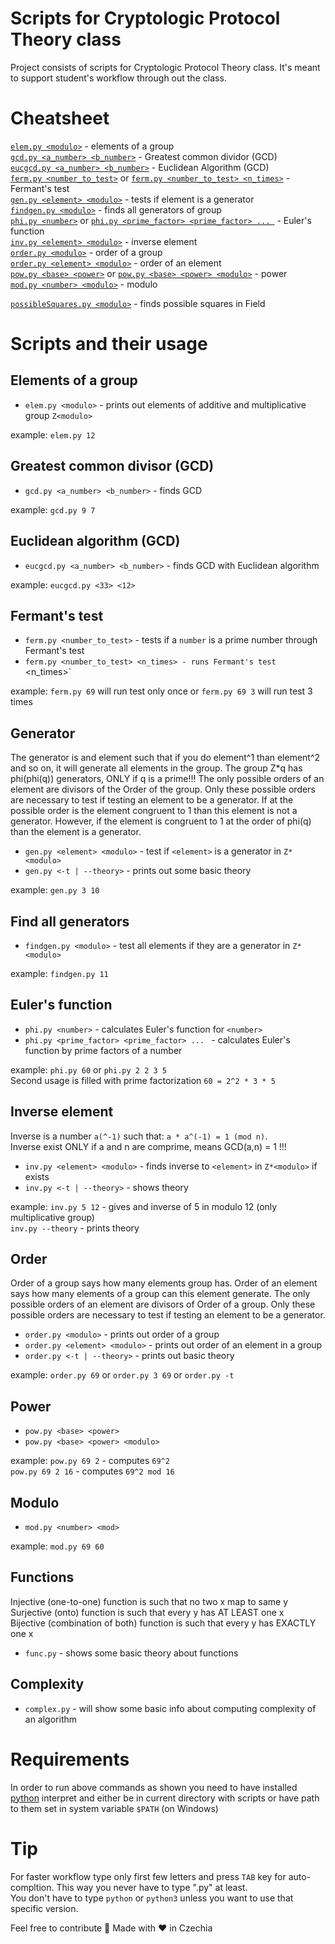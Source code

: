 # Scripts for Cryptologic Protocol Theory class
Project consists of scripts for Cryptologic Protocol Theory class. It's meant to support student's workflow through out the class.

# Cheatsheet
[`elem.py <modulo>`](#elem) - elements of a group  
[`gcd.py <a_number> <b_number>`](#gcd) - Greatest common dividor (GCD)  
[`eucgcd.py <a_number> <b_number>`](#eucgcd) - Euclidean Algorithm (GCD)  
[`ferm.py <number_to_test>`](#ferm) or [`ferm.py <number_to_test> <n_times>`](#ferm) - Fermant's test  
[`gen.py <element> <modulo>`](#gen) - tests if element is a generator  
[`findgen.py <modulo>`](#findgen) - finds all generators of group  
[`phi.py <number>`](#phi) or [`phi.py <prime_factor> <prime_factor> ... `](#phi) - Euler's function  
[`inv.py <element> <modulo>`](#inv) - inverse element  
[`order.py <modulo>`](#order) - order of a group  
[`order.py <element> <modulo>`](#order) - order of an element  
[`pow.py <base> <power>`](#pow) or [`pow.py <base> <power> <modulo>`](#pow) - power  
[`mod.py <number> <modulo>`](#mod) - modulo

[`possibleSquares.py <modulo>`](#posSquar) - finds possible squares in Field

# Scripts and their usage
## <a name="elem"></a>Elements of a group
* `elem.py <modulo>` - prints out elements of additive and multiplicative group `Z<modulo>`

example: `elem.py 12`

## <a name="gcd"></a>Greatest common divisor (GCD)
* `gcd.py <a_number> <b_number>` - finds GCD

example: `gcd.py 9 7`

## <a name="eucgcd"></a>Euclidean algorithm (GCD)
* `eucgcd.py <a_number> <b_number>` - finds GCD with Euclidean algorithm

example: `eucgcd.py <33> <12>`

## <a name="ferm"></a>Fermant's test
* `ferm.py <number_to_test>` - tests if a `number` is a prime number through Fermant's test
* `ferm.py <number_to_test> <n_times> - runs Fermant's test `<n_times>`

example: `ferm.py 69` will run test only once or `ferm.py 69 3` will run test 3 times

## <a name="gen"></a>Generator
The generator is and element such that if you do element^1 than element^2 and so on, it will generate all elements in the group.
The group Z*q has phi(phi(q)) generators, ONLY if q is a prime!!! The only possible orders of an element are divisors of the Order of the group.
Only these possible orders are necessary to test if testing an element to be a generator. If at the possible order is the element congruent to 1 than this element is not a generator.
However, if the element is congruent to 1 at the order of phi(q) than the element is a generator.
* `gen.py <element> <modulo>` - test if `<element>` is a generator in `Z*<modulo>`
* `gen.py <-t | --theory>` - prints out some basic theory

example: `gen.py 3 10`

## <a name="findgen"></a>Find all generators
* `findgen.py <modulo>` - test all elements if they are a generator in `Z*<modulo>`

example: `findgen.py 11`

## <a name="phi"></a>Euler's function
* `phi.py <number>` - calculates Euler's function for `<number>`
* `phi.py <prime_factor> <prime_factor> ... ` - calculates Euler's function by prime factors of a number

example: `phi.py 60` or `phi.py 2 2 3 5`  
Second usage is filled with prime factorization `60 = 2^2 * 3 * 5`

## <a name="inv"></a>Inverse element
Inverse is a number `a(^-1)` such that: `a * a^(-1) = 1 (mod n)`.  
Inverse exist ONLY if a and n are comprime, means GCD(a,n) = 1 !!!
* `inv.py <element> <modulo>` - finds inverse to `<element>` in `Z*<modulo>` if exists
* `inv.py <-t | --theory>` - shows theory

example: `inv.py 5 12` - gives and inverse of 5 in modulo 12 (only multiplicative group)  
`inv.py --theory` - prints theory

## <a name="order"></a>Order
Order of a group says how many elements group has. Order of an element says how many elements of a group can this element generate.
The only possible orders of an element are divisors of Order of a group. Only these possible orders are necessary to test if testing an element to be a generator.
* `order.py <modulo>`  - prints out order of a group
* `order.py <element> <modulo>` - prints out order of an element in a group
* `order.py <-t | --theory>` - prints out basic theory

example: `order.py 69` or `order.py 3 69` or `order.py -t`

## <a name="pow"></a>Power
* `pow.py <base> <power>`
* `pow.py <base> <power> <modulo>`

example: `pow.py 69 2` - computes `69^2`  
 `pow.py 69 2 16` - computes `69^2 mod 16`

## <a name="mod"></a>Modulo
* `mod.py <number> <mod>`

example: `mod.py 69 60`


## Functions
Injective (one-to-one) function is such that no two x map to same y  
Surjective (onto) function is such that every y has AT LEAST one x  
Bijective (combination of both) function is such that every y has EXACTLY one x

* `func.py` - shows some basic theory about functions

## Complexity
* `complex.py` - will show some basic info about computing complexity of an algorithm

# Requirements
In order to run above commands as shown you need to have installed [python](https://www.python.org/downloads/) interpret and either be in current directory with scripts or have path to them set in system variable `$PATH` (on Windows)

# Tip
For faster workflow type only first few letters and press `TAB` key for auto-compltion. This way you never have to type ".py" at least.  
You don't have to type `python` or `python3` unless you want to use that specific version.

Feel free to contribute 🔧
Made with ❤️ in Czechia

